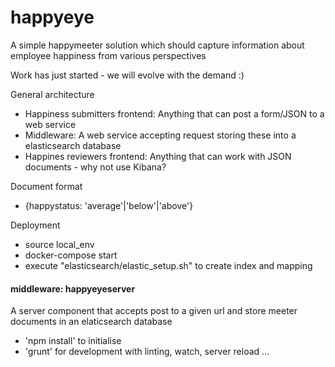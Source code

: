 # happyeye
A simple happymeeter solution which should capture information about employee happiness from various perspectives

Work has just started - we will evolve with the demand :)


General architecture
* Happiness submitters frontend: Anything that can post a form/JSON to a web service
* Middleware: A web service accepting request storing these into a elasticsearch database
* Happines reviewers frontend: Anything that can work with JSON documents - why not use Kibana?

Document format
* {happystatus: 'average'|'below'|'above'}  

Deployment
* source local_env
* docker-compose start
* execute "elasticsearch/elastic_setup.sh" to create index and mapping

#### middleware: happyeyeserver ####

A server component that accepts post to a given url and store meeter documents in an elaticsearch database

* 'npm install' to initialise
* 'grunt' for development with linting, watch, server reload ...
